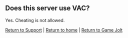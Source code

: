 ## Does this server use VAC?
Yes. Cheating is not allowed.

[Return to Support](/tf2-gj/support/) | [Return to home](/tf2-gj/) | [Return to Game Jolt](https://gamejolt.com/c/TF2)
